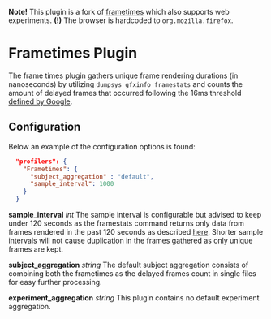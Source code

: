 **Note!** This plugin is a fork of [frametimes](https://github.com/S2-group/android-runner/tree/master/AndroidRunner/Plugins/frametimes) which also supports web experiments. **(!)** The browser is hardcoded to `org.mozilla.firefox`.

# Frametimes Plugin
The frame times plugin gathers unique frame rendering durations (in nanoseconds) by utilizing `dumpsys gfxinfo framestats` and counts the amount of delayed frames that occurred following the 16ms threshold [defined by Google](https://developer.android.com/training/testing/performance).

## Configuration
Below an example of the configuration options is found:
```json
  "profilers": {
    "Frametimes": {
      "subject_aggregation" : "default",
      "sample_interval": 1000
    }
  }
```

**sample_interval** *int*
The sample interval is configurable but advised to keep under 120 seconds as the framestats command returns only data from frames rendered in the past 120 seconds as described [here](https://developer.android.com/training/testing/performance).
Shorter sample intervals will not cause duplication in the frames gathered as only unique frames are kept.

**subject_aggregation** *string*
The default subject aggregation consists of combining both the frametimes as the delayed frames count in single files for easy further processing.

**experiment_aggregation** *string*
This plugin contains no default experiment aggregation.